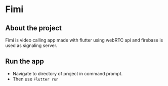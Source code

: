 # Fimi
## About the project

Fimi is video calling app made with flutter using webRTC api and
firebase is used as signaling server.


## Run the app

- Navigate to directory of project in command prompt.
- Then use ```Flutter run```


